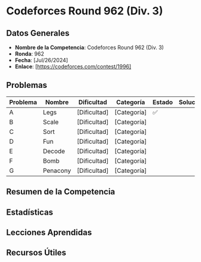 # Codeforces Round 962 (Div. 3)

## Datos Generales
- **Nombre de la Competencia**: Codeforces Round 962 (Div. 3)
- **Ronda**: 962
- **Fecha**: [Jul/26/2024]
- **Enlace**: [https://codeforces.com/contest/1996]
## Problemas
| Problema | Nombre       | Dificultad | Categoría | Estado | Solución           |
|----------|--------------|------------|-----------|--------|--------------------|
| A        | Legs         | [Dificultad] | [Categoría] | ✅      | |
| B        | Scale        | [Dificultad] | [Categoría] |        |                    |
| C        | Sort         | [Dificultad] | [Categoría] |        |                    |
| D        | Fun          | [Dificultad] | [Categoría] |        |                    |
| E        | Decode       | [Dificultad] | [Categoría] |        |                    |
| F        | Bomb         | [Dificultad] | [Categoría] |        |                    |
| G        | Penacony     | [Dificultad] | [Categoría] |        |                    |

## Resumen de la Competencia


## Estadísticas

## Lecciones Aprendidas


## Recursos Útiles
